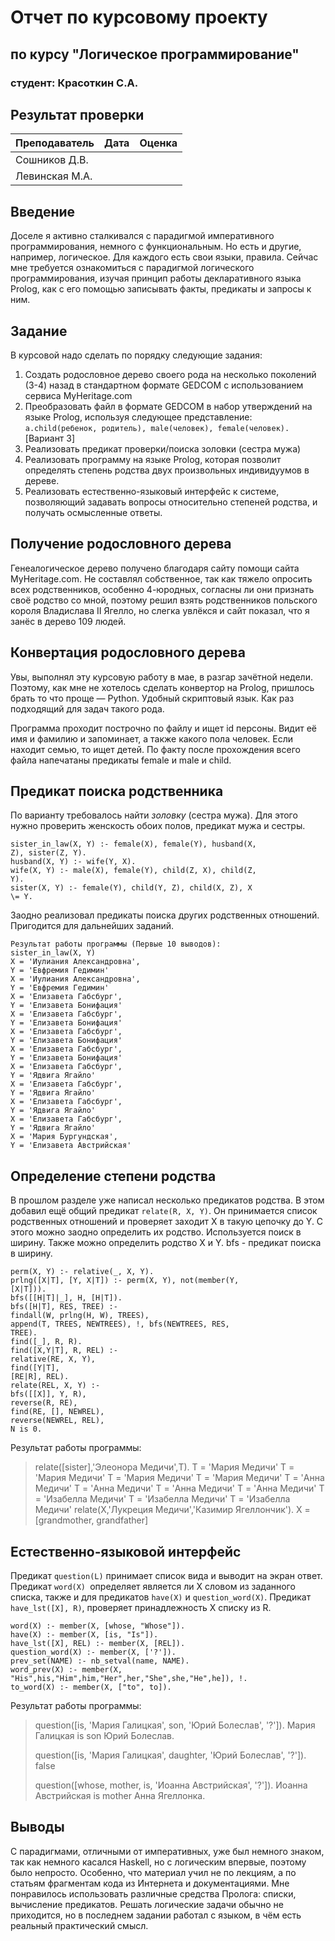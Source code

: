 ﻿# Отчет по курсовому проекту
## по курсу "Логическое программирование"

### студент: Красоткин С.А.

## Результат проверки

| Преподаватель     | Дата         |  Оценка       |
|-------------------|--------------|---------------|
| Сошников Д.В. |              |               |
| Левинская М.А.|              |               |

## Введение

Доселе я активно сталкивался с парадигмой императивного программирования, немного с функциональным. Но есть и другие, например, логическое. Для каждого есть свои языки, правила. Сейчас мне требуется ознакомиться с парадигмой логического программирования, изучая принцип работы декларативного языка Prolog, как с его помощью записывать
факты, предикаты и запросы к ним.

## Задание

В курсовой надо сделать по порядку следующие задания:

 1. Создать родословное дерево своего рода на несколько поколений (3-4) назад в стандартном формате GEDCOM с использованием сервиса MyHeritage.com 
 2. Преобразовать файл в формате GEDCOM в набор утверждений на языке Prolog, используя следующее представление: `a.child(ребенок, родитель), male(человек), female(человек).` [Вариант 3]
 3. Реализовать предикат проверки/поиска золовки (сестра мужа) 
 4. Реализовать программу на языке Prolog, которая позволит определять степень родства двух произвольных индивидуумов в дереве. 
 5. Реализовать естественно-языковый интерфейс к системе, позволяющий задавать вопросы относительно степеней родства, и получать осмысленные ответы.

## Получение родословного дерева

Генеалогическое дерево получено благодаря сайту помощи сайта MyHeritage.com. Не  составлял собственное, так как тяжело
опросить всех родственников, особенно 4-юродных, согласны ли они признать своё родство со мной, поэтому решил взять родственников польского короля Владислава II Ягелло, но слегка увлёкся и сайт показал, что я занёс в дерево 109 людей.

## Конвертация родословного дерева

Увы, выполнял эту курсовую работу в мае, в разгар
зачётной недели. Поэтому, как мне не хотелось сделать конвертор на Prolog, пришлось брать то что проще — Python. Удобный скриптовый язык. Как раз подходящий для задач такого
рода.

Программа проходит построчно по файлу и ищет id персоны. Видит её имя и фамилию и запоминает, а также какого пола человек. Если  находит семью, то ищет детей. По факту после прохождения всего файла напечатаны предикаты
female и male и child.

## Предикат поиска родственника

По варианту требовалось найти *золовку* (сестра мужа). Для этого нужно проверить женскость обоих полов, предикат мужа и сестры.

    sister_in_law(X, Y) :- female(X), female(Y), husband(X,
    Z), sister(Z, Y).
    husband(X, Y) :- wife(Y, X).
    wife(X, Y) :- male(X), female(Y), child(Z, X), child(Z,
    Y).
    sister(X, Y) :- female(Y), child(Y, Z), child(X, Z), X
    \= Y.

Заодно реализовал предикаты поиска других родственных отношений. Пригодится для дальнейших заданий.
```
Результат работы программы (Первые 10 выводов):
sister_in_law(X, Y)
X = 'Иулиания Александровна',
Y = 'Евфремия Гедимин'
X = 'Иулиания Александровна',
Y = 'Евфремия Гедимин'
X = 'Елизавета Габсбург',
Y = 'Елизавета Бонифация'
X = 'Елизавета Габсбург',
Y = 'Елизавета Бонифация'
X = 'Елизавета Габсбург',
Y = 'Елизавета Бонифация'
X = 'Елизавета Габсбург',
Y = 'Елизавета Бонифация'
X = 'Елизавета Габсбург',
Y = 'Ядвига Ягайло'
X = 'Елизавета Габсбург',
Y = 'Ядвига Ягайло'
X = 'Елизавета Габсбург',
Y = 'Ядвига Ягайло'
X = 'Елизавета Габсбург',
Y = 'Ядвига Ягайло'
X = 'Мария Бургундская',
Y = 'Елизавета Австрийская'
```
## Определение степени родства

В прошлом разделе уже написал несколько предикатов родства. В этом добавил ещё общий предикат `relate(R, X, Y)`. Он принимается список родственных отношений и проверяет
заходит X в такую цепочку до Y. С этого можно заодно определить их родство. Используется поиск в ширину. Также можно определить родство X и Y. bfs - предикат поиска в
ширину.

    perm(X, Y) :- relative(_, X, Y).
    prlng([X|T], [Y, X|T]) :- perm(X, Y), not(member(Y,
    [X|T])).
    bfs([[H|T]|_], H, [H|T]).
    bfs([H|T], RES, TREE) :-
    findall(W, prlng(H, W), TREES),
    append(T, TREES, NEWTREES), !, bfs(NEWTREES, RES,
    TREE).
    find([_], R, R).
    find([X,Y|T], R, REL) :-
    relative(RE, X, Y),
    find([Y|T],
    [RE|R], REL).
    relate(REL, X, Y) :-
    bfs([[X]], Y, R),
    reverse(R, RE),
    find(RE, [], NEWREL),
    reverse(NEWREL, REL),
    N is 0.

Результат работы программы:

> relate([sister],'Элеонора Медичи',T). 
> T = 'Мария Медичи' 
> T = 'Мария Медичи' 
> T = 'Мария Медичи' 
> T = 'Мария Медичи' 
> T = 'Анна Медичи' 
> T = 'Анна Медичи' 
> T = 'Анна Медичи' 
> T = 'Анна Медичи' 
> T = 'Изабелла  Медичи' 
> T = 'Изабелла Медичи' 
> T = 'Изабелла Медичи' 
> relate(X,'Лукреция Медичи','Казимир Ягеллончик'). 
> X = [grandmother, grandfather]

## Естественно-языковой интерфейс

Предикат `question(L)` принимает список вида и выводит на экран ответ. Предикат `word(X) `определяет является ли X словом из заданного списка, также и для предикатов `have(X)` и
`question_word(X)`. Предикат `have_lst([X], R)`, проверяет принадлежность X списку из R.

    word(X) :- member(X, [whose, "Whose"]).
    have(X) :- member(X, [is, "Is"]).
    have_lst([X], REL) :- member(X, [REL]).
    question_word(X) :- member(X, ['?']).
    prev_set(NAME) :- nb_setval(name, NAME).
    word_prev(X) :- member(X, "His",his,"Him",him,"Her",her,"She",she,"He",he]), !.
    to_word(X) :- member(X, ["to", to]).

Результат работы программы:

> question([is, 'Мария Галицкая', son, 'Юрий Болеслав', '?']). Мария
> Галицкая is son Юрий Болеслав.
> 
> question([is, 'Мария Галицкая', daughter, 'Юрий Болеслав', '?']).
> false
> 
> question([whose, mother, is, 'Иоанна Австрийская', '?']). Иоанна
> Австрийская is mother Анна Ягеллонка.

## Выводы
С парадигмами, отличными от императивных, уже был немного знаком, так как немного касался Haskell, но с логическим впервые, поэтому было непросто. Особенно, что материал учил не по лекциям, а по статьям фрагментам кода из Интернета и документациями.
Мне понравилось использовать различные средства Пролога: списки, вычисление предикатов.
Решать логические задачи обычно не приходится, но в последнем задании работал с языком, в чём есть реальный практический смысл.


